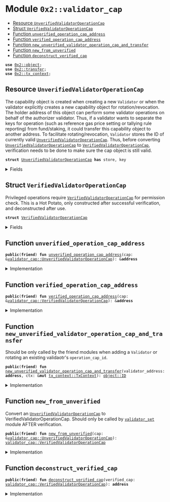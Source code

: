 
<a name="0x2_validator_cap"></a>

# Module `0x2::validator_cap`



-  [Resource `UnverifiedValidatorOperationCap`](#0x2_validator_cap_UnverifiedValidatorOperationCap)
-  [Struct `VerifiedValidatorOperationCap`](#0x2_validator_cap_VerifiedValidatorOperationCap)
-  [Function `unverified_operation_cap_address`](#0x2_validator_cap_unverified_operation_cap_address)
-  [Function `verified_operation_cap_address`](#0x2_validator_cap_verified_operation_cap_address)
-  [Function `new_unverified_validator_operation_cap_and_transfer`](#0x2_validator_cap_new_unverified_validator_operation_cap_and_transfer)
-  [Function `new_from_unverified`](#0x2_validator_cap_new_from_unverified)
-  [Function `deconstruct_verified_cap`](#0x2_validator_cap_deconstruct_verified_cap)


<pre><code><b>use</b> <a href="object.md#0x2_object">0x2::object</a>;
<b>use</b> <a href="transfer.md#0x2_transfer">0x2::transfer</a>;
<b>use</b> <a href="tx_context.md#0x2_tx_context">0x2::tx_context</a>;
</code></pre>



<a name="0x2_validator_cap_UnverifiedValidatorOperationCap"></a>

## Resource `UnverifiedValidatorOperationCap`

The capability object is created when creating a new <code>Validator</code> or when the
validator explicitly creates a new capability object for rotation/revocation.
The holder address of this object can perform some validator operations on behalf of
the authorizer validator. Thus, if a validator wants to separate the keys for operation
(such as reference gas price setting or tallying rule reporting) from fund/staking, it
could transfer this capability object to another address.
To facilitate rotating/revocation, <code>Validator</code> stores the ID of currently valid
<code><a href="validator_cap.md#0x2_validator_cap_UnverifiedValidatorOperationCap">UnverifiedValidatorOperationCap</a></code>. Thus, before converting <code><a href="validator_cap.md#0x2_validator_cap_UnverifiedValidatorOperationCap">UnverifiedValidatorOperationCap</a></code>
to <code><a href="validator_cap.md#0x2_validator_cap_VerifiedValidatorOperationCap">VerifiedValidatorOperationCap</a></code>, verification needs to be done to make sure
the cap object is still valid.


<pre><code><b>struct</b> <a href="validator_cap.md#0x2_validator_cap_UnverifiedValidatorOperationCap">UnverifiedValidatorOperationCap</a> <b>has</b> store, key
</code></pre>



<details>
<summary>Fields</summary>


<dl>
<dt>
<code>id: <a href="object.md#0x2_object_UID">object::UID</a></code>
</dt>
<dd>

</dd>
<dt>
<code>authorizer_validator_address: <b>address</b></code>
</dt>
<dd>

</dd>
</dl>


</details>

<a name="0x2_validator_cap_VerifiedValidatorOperationCap"></a>

## Struct `VerifiedValidatorOperationCap`

Privileged operations require <code><a href="validator_cap.md#0x2_validator_cap_VerifiedValidatorOperationCap">VerifiedValidatorOperationCap</a></code> for permission check.
This is a Hot Potato, only constructed after successful verification,
and deconstructed after use.


<pre><code><b>struct</b> <a href="validator_cap.md#0x2_validator_cap_VerifiedValidatorOperationCap">VerifiedValidatorOperationCap</a>
</code></pre>



<details>
<summary>Fields</summary>


<dl>
<dt>
<code>authorizer_validator_address: <b>address</b></code>
</dt>
<dd>

</dd>
</dl>


</details>

<a name="0x2_validator_cap_unverified_operation_cap_address"></a>

## Function `unverified_operation_cap_address`



<pre><code><b>public</b>(<b>friend</b>) <b>fun</b> <a href="validator_cap.md#0x2_validator_cap_unverified_operation_cap_address">unverified_operation_cap_address</a>(cap: &<a href="validator_cap.md#0x2_validator_cap_UnverifiedValidatorOperationCap">validator_cap::UnverifiedValidatorOperationCap</a>): &<b>address</b>
</code></pre>



<details>
<summary>Implementation</summary>


<pre><code><b>public</b>(<b>friend</b>) <b>fun</b> <a href="validator_cap.md#0x2_validator_cap_unverified_operation_cap_address">unverified_operation_cap_address</a>(cap: &<a href="validator_cap.md#0x2_validator_cap_UnverifiedValidatorOperationCap">UnverifiedValidatorOperationCap</a>): &<b>address</b> {
    &cap.authorizer_validator_address
}
</code></pre>



</details>

<a name="0x2_validator_cap_verified_operation_cap_address"></a>

## Function `verified_operation_cap_address`



<pre><code><b>public</b>(<b>friend</b>) <b>fun</b> <a href="validator_cap.md#0x2_validator_cap_verified_operation_cap_address">verified_operation_cap_address</a>(cap: &<a href="validator_cap.md#0x2_validator_cap_VerifiedValidatorOperationCap">validator_cap::VerifiedValidatorOperationCap</a>): &<b>address</b>
</code></pre>



<details>
<summary>Implementation</summary>


<pre><code><b>public</b>(<b>friend</b>) <b>fun</b> <a href="validator_cap.md#0x2_validator_cap_verified_operation_cap_address">verified_operation_cap_address</a>(cap: &<a href="validator_cap.md#0x2_validator_cap_VerifiedValidatorOperationCap">VerifiedValidatorOperationCap</a>): &<b>address</b> {
    &cap.authorizer_validator_address
}
</code></pre>



</details>

<a name="0x2_validator_cap_new_unverified_validator_operation_cap_and_transfer"></a>

## Function `new_unverified_validator_operation_cap_and_transfer`

Should be only called by the friend modules when adding a <code>Validator</code>
or rotating an existing validaotr's <code>operation_cap_id</code>.


<pre><code><b>public</b>(<b>friend</b>) <b>fun</b> <a href="validator_cap.md#0x2_validator_cap_new_unverified_validator_operation_cap_and_transfer">new_unverified_validator_operation_cap_and_transfer</a>(validator_address: <b>address</b>, ctx: &<b>mut</b> <a href="tx_context.md#0x2_tx_context_TxContext">tx_context::TxContext</a>): <a href="object.md#0x2_object_ID">object::ID</a>
</code></pre>



<details>
<summary>Implementation</summary>


<pre><code><b>public</b>(<b>friend</b>) <b>fun</b> <a href="validator_cap.md#0x2_validator_cap_new_unverified_validator_operation_cap_and_transfer">new_unverified_validator_operation_cap_and_transfer</a>(
    validator_address: <b>address</b>,
    ctx: &<b>mut</b> TxContext,
): ID {
    // TODO: If possible, modify tests <b>to</b> make TxContext's <b>address</b> <b>to</b> match validator_address
    // and <b>assert</b> the equivalence here.
    <b>let</b> operation_cap = <a href="validator_cap.md#0x2_validator_cap_UnverifiedValidatorOperationCap">UnverifiedValidatorOperationCap</a> {
        id: <a href="object.md#0x2_object_new">object::new</a>(ctx),
        authorizer_validator_address: validator_address,
    };
    <b>let</b> operation_cap_id = <a href="object.md#0x2_object_id">object::id</a>(&operation_cap);
    <a href="transfer.md#0x2_transfer_transfer">transfer::transfer</a>(operation_cap, validator_address);
    operation_cap_id
}
</code></pre>



</details>

<a name="0x2_validator_cap_new_from_unverified"></a>

## Function `new_from_unverified`

Convert an <code><a href="validator_cap.md#0x2_validator_cap_UnverifiedValidatorOperationCap">UnverifiedValidatorOperationCap</a></code> to VerifiedValidatorOperationCap.
Should only be called by <code><a href="validator_set.md#0x2_validator_set">validator_set</a></code> module AFTER verification.


<pre><code><b>public</b>(<b>friend</b>) <b>fun</b> <a href="validator_cap.md#0x2_validator_cap_new_from_unverified">new_from_unverified</a>(cap: &<a href="validator_cap.md#0x2_validator_cap_UnverifiedValidatorOperationCap">validator_cap::UnverifiedValidatorOperationCap</a>): <a href="validator_cap.md#0x2_validator_cap_VerifiedValidatorOperationCap">validator_cap::VerifiedValidatorOperationCap</a>
</code></pre>



<details>
<summary>Implementation</summary>


<pre><code><b>public</b>(<b>friend</b>) <b>fun</b> <a href="validator_cap.md#0x2_validator_cap_new_from_unverified">new_from_unverified</a>(
    cap: &<a href="validator_cap.md#0x2_validator_cap_UnverifiedValidatorOperationCap">UnverifiedValidatorOperationCap</a>,
): <a href="validator_cap.md#0x2_validator_cap_VerifiedValidatorOperationCap">VerifiedValidatorOperationCap</a> {
    <a href="validator_cap.md#0x2_validator_cap_VerifiedValidatorOperationCap">VerifiedValidatorOperationCap</a> {
        authorizer_validator_address: cap.authorizer_validator_address
    }
}
</code></pre>



</details>

<a name="0x2_validator_cap_deconstruct_verified_cap"></a>

## Function `deconstruct_verified_cap`



<pre><code><b>public</b>(<b>friend</b>) <b>fun</b> <a href="validator_cap.md#0x2_validator_cap_deconstruct_verified_cap">deconstruct_verified_cap</a>(verified_cap: <a href="validator_cap.md#0x2_validator_cap_VerifiedValidatorOperationCap">validator_cap::VerifiedValidatorOperationCap</a>): <b>address</b>
</code></pre>



<details>
<summary>Implementation</summary>


<pre><code><b>public</b>(<b>friend</b>) <b>fun</b> <a href="validator_cap.md#0x2_validator_cap_deconstruct_verified_cap">deconstruct_verified_cap</a>(
    verified_cap: <a href="validator_cap.md#0x2_validator_cap_VerifiedValidatorOperationCap">VerifiedValidatorOperationCap</a>,
): <b>address</b> {
    <b>let</b> <a href="validator_cap.md#0x2_validator_cap_VerifiedValidatorOperationCap">VerifiedValidatorOperationCap</a> { authorizer_validator_address } = verified_cap;
    authorizer_validator_address
}
</code></pre>



</details>
